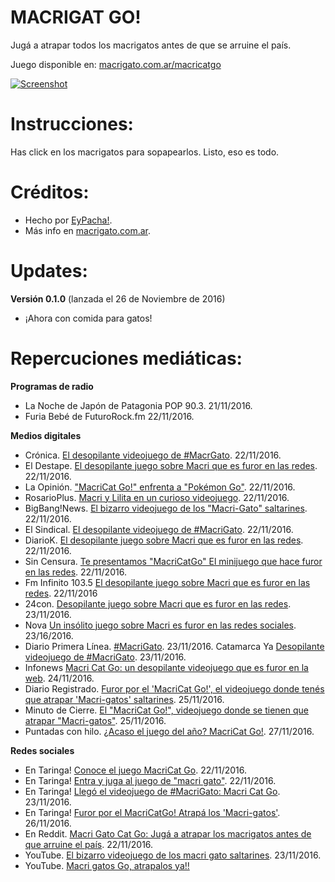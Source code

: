# MACRIGAT GO!
Jugá a atrapar todos los macrigatos antes de que se arruine el país.

Juego disponible en: [macrigato.com.ar/macricatgo](https://macrigato.com.ar/macricatgo)

[![Screenshot](https://raw.githubusercontent.com/eypacha/macricatgo/master/img/prev_og_image.jpg)](http://macrigato.com.ar/macricatgo)

# Instrucciones:
Has click en los macrigatos para sopapearlos. Listo, eso es todo.

# Créditos:
* Hecho por [EyPacha!](https://github.com/eypacha).
* Más info en [macrigato.com.ar](https://macrigato.com.ar).

# Updates:

**Versión 0.1.0** (lanzada el 26 de Noviembre de 2016)
* ¡Ahora con comida para gatos!

# Repercuciones mediáticas:

**Programas de radio**
* La Noche de Japón de Patagonia POP 90.3. 21/11/2016.
* Furia Bebé de FuturoRock.fm 22/11/2016.

**Medios digitales**
* Crónica. [El desopilante videojuego de #MacrGato](http://www.cronica.com.ar/article/details/117093/el-desopilante-videojuego-de-macrigato). 22/11/2016.
* El Destape. [El desopilante juego sobre Macri que es furor en las redes](http://www.eldestapeweb.com/el-desopilante-juego-macri-que-es-furor-las-redes-n22904). 22/11/2016.
* La Opinión. ["MacriCat Go!" enfrenta a "Pokémon Go"](http://diariolaopinion.com.ar/noticia/166124/macri-cat-go-enfrenta-a-pokemon-go). 22/11/2016.
* RosarioPlus. [Macri y Lilita en un curioso videojuego](http://www.rosarioplus.com/enlareposera/Macri-y-Lilita-en-un-curioso-videojuego-20161121-0039.html). 22/11/2016.
* BigBang!News. [El bizarro videojuego de los "Macri-Gato" saltarines](http://www.bigbangnews.com/actualidad/El-bizarro-videojuego-del-Macri-Gato-saltarin-20161122-0024.html). 22/11/2016.
* El Sindical. [El desopilante videojuego de #MacriGato](http://www.elsindical.com.ar/notas/el-desopilante-videojuego-de-macrigato/). 22/11/2016.
* DiarioK. [El desopilante juego sobre Macri que es furor en las redes](http://diariok.com/noticia/1591/el-desopilante-juego-sobre-macri-que-es-furor-en-las-redes). 22/11/2016.
* Sin Censura. [Te presentamos "MacriCatGo" El minijuego que hace furor en las redes](http://sincensura.com.ar/2016/11/22/presentamos-macricatgo-minijuego/). 22/11/2016.
* Fm Infinito 103.5 [El desopilante juego sobre Macri que es furor en las redes](http://www.fminfinito1035.com.ar/portada/el-desopilante-juego-sobre-macri-que-es-furor-en-las-redes/). 22/11/2016
* 24con. [Desopilante juego sobre Macri que es furor en las redes](http://www.24con.com/1/nota/index.vnc?id=158149). 23/11/2016.
* Nova [Un insólito juego sobre Macri es furor en las redes sociales](http://www.novargentina.com/nota.asp?n=2016_11_23&id=45605&id_tiponota=4). 23/16/2016.
* Diario Primera Línea. [#MacriGato](http://www.diarioprimeralinea.com.ar/quebrachitos/2016/11/23/macrigato-35479.html). 23/11/2016.
Catamarca Ya [Desopilante videojuego de #MacriGato](http://www.catamarcaya.com.ar/2012/index.php?modulo=notas&accion=ver&id=104897). 23/11/2016.
* Infonews [Macri Cat Go: un desopilante videojuego que es furor en la web](http://www.infonews.com/nota/303918/macri-cat-go-un-desopilante-videojuego). 24/11/2016.
* Diario Registrado. [Furor por el 'MacriCat Go!', el videojuego donde tenés que atrapar 'Macri-gatos' saltarines](http://www.diarioregistrado.com/politica/furor-por-el--macricat-go----el-videojuego-donde-tenes-que-atrapar--macri-gatos--saltarines_a5837e3a99bfd993f295b275a). 25/11/2016.
* Minuto de Cierre. [El "MacriCat Go!", videojuego donde se tienen que atrapar "Macri-gatos"](http://www.minutodecierre.com/nota/2016-11-25-el-macricat-go-el-videojuego-donde-tenes-que-atrapar-macri-gatos-saltarines). 25/11/2016.
* Puntadas con hilo. [¿Acaso el juego del año? MacriCat Go!](https://puntadasconhilo.net/2016/11/27/acaso-juego-del-ano-macricat-go/). 27/11/2016.

**Redes sociales**
* En Taringa! [Conoce el juego MacriCat Go](http://www.taringa.net/posts/juegos/19666721/Conoce-el-juego-Macri-Cat-Go.html). 22/11/2016.
* En Taringa! [Entra y juga al juego de "macri gato"](http://www.taringa.net/posts/juegos/19666604/Entra-y-juga-al-juego-de-macri-gato.html). 22/11/2016.
* En Taringa! [Llegó el videojuego de #MacriGato: Macri Cat Go](http://www.taringa.net/posts/noticias/19666730/Llego-el-videojuego-de-MacriGato-Macri-Cat-Go.html). 23/11/2016.
* En Taringa! [Furor por el MacriCatGo! Atrapá los 'Macri-gatos'](http://www.taringa.net/posts/juegos-online/19671480/Furor-por-el-MacriCatGo-Atrapa-los-Macri-gatos.html). 26/11/2016.
* En Reddit. [Macri Gato Cat Go: Jugá a atrapar los macrigatos antes de que arruine el país](https://www.reddit.com/r/argentina/comments/5e5yul/macri_cat_go_jug%C3%A1_a_atrapar_los_macrigatos_antes/). 22/11/2016.
* YouTube. [El bizarro videojuego de los macri gato saltarines](https://www.youtube.com/watch?v=4BHd7vJ8XQQ). 23/11/2016.
* YouTube. [Macri gatos Go, atrapalos ya!!](https://www.youtube.com/watch?v=z8uiVJJegiA)